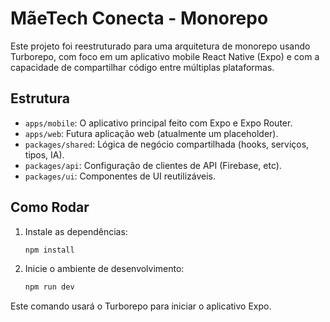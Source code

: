 # MãeTech Conecta - Monorepo

Este projeto foi reestruturado para uma arquitetura de monorepo usando Turborepo, com foco em um aplicativo mobile React Native (Expo) e com a capacidade de compartilhar código entre múltiplas plataformas.

## Estrutura

- `apps/mobile`: O aplicativo principal feito com Expo e Expo Router.
- `apps/web`: Futura aplicação web (atualmente um placeholder).
- `packages/shared`: Lógica de negócio compartilhada (hooks, serviços, tipos, IA).
- `packages/api`: Configuração de clientes de API (Firebase, etc).
- `packages/ui`: Componentes de UI reutilizáveis.

## Como Rodar

1. Instale as dependências:
   ```bash
   npm install
   ```

2. Inicie o ambiente de desenvolvimento:
   ```bash
   npm run dev
   ```
Este comando usará o Turborepo para iniciar o aplicativo Expo.